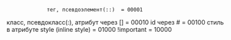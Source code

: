                  тег, псевдоэлемент(::)  = 00001
класс, псевдокласс(:), атрибут через []  = 00010
                             id через #  = 00100
  стиль в атрибуте style (inline style)  = 01000
                             !important  = 10000